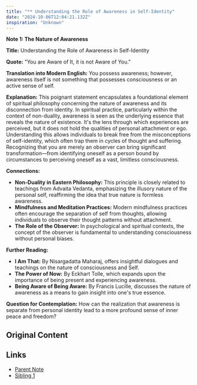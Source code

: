 ```yaml
---
title: "** Understanding the Role of Awareness in Self-Identity"
date: "2024-10-06T12:04:21.132Z"
inspiration: "Unknown"
---
```



**Note 1: The Nature of Awareness**

**Title:** Understanding the Role of Awareness in Self-Identity

**Quote:** "You are Aware of It, it is not Aware of You." 

**Translation into Modern English:** You possess awareness; however, awareness itself is not something that possesses consciousness or an active sense of self.

**Explanation:** This poignant statement encapsulates a foundational element of spiritual philosophy concerning the nature of awareness and its disconnection from identity. In spiritual practice, particularly within the context of non-duality, awareness is seen as the underlying essence that reveals the nature of existence. It's the lens through which experiences are perceived, but it does not hold the qualities of personal attachment or ego. Understanding this allows individuals to break free from the misconceptions of self-identity, which often trap them in cycles of thought and suffering. Recognizing that you are merely an observer can bring significant transformation—from identifying oneself as a person bound by circumstances to perceiving oneself as a vast, limitless consciousness.

**Connections:**
- **Non-Duality in Eastern Philosophy:** This principle is closely related to teachings from Advaita Vedanta, emphasizing the illusory nature of the personal self, reaffirming the idea that true nature is formless awareness.
- **Mindfulness and Meditation Practices:** Modern mindfulness practices often encourage the separation of self from thoughts, allowing individuals to observe their thought patterns without attachment.
- **The Role of the Observer:** In psychological and spiritual contexts, the concept of the observer is fundamental to understanding consciousness without personal biases.

**Further Reading:**
- **I Am That:** By Nisargadatta Maharaj, offers insightful dialogues and teachings on the nature of consciousness and Self.
- **The Power of Now:** By Eckhart Tolle, which expands upon the importance of being present and experiencing awareness.
- **Being Aware of Being Aware:** By Francis Lucille, discusses the nature of awareness as a means to gain insight into one's true essence.

**Question for Contemplation:** How can the realization that awareness is separate from personal identity lead to a more profound sense of inner peace and freedom?

## Original Content



## Links

- [Parent Note](/parent-note.md)
- [Sibling 1](/zettel1.md)
